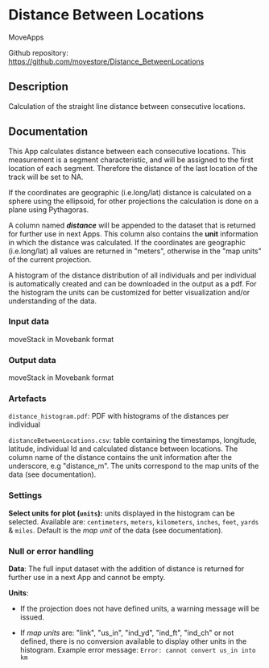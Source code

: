 # Distance Between Locations

MoveApps

Github repository: https://github.com/movestore/Distance_BetweenLocations

## Description
Calculation of the straight line distance between consecutive locations.

## Documentation
This App calculates distance between each consecutive locations. This measurement is a segment characteristic, and will be assigned to the first location of each segment. Therefore the distance of the last location of the track will be set to NA. 

If the coordinates are geographic (i.e.long/lat) distance is calculated on a sphere using the ellipsoid, for other projections the calculation is done on a plane using Pythagoras.

A column named _**distance**_ will be appended to the dataset that is returned for further use in next Apps. This column also contains the **unit** information in which the distance was calculated. If the coordinates are geographic (i.e.long/lat) all values are returned in "meters", otherwise in the "map units" of the current projection.

A histogram of the distance distribution of all individuals and per individual is automatically created and can be downloaded in the output as a pdf. For the histogram the units can be customized for better visualization and/or understanding of the data.

### Input data
moveStack in Movebank format

### Output data
moveStack in Movebank format

### Artefacts
`distance_histogram.pdf`: PDF with histograms of the distances per individual

`distanceBetweenLocations.csv`: table containing the timestamps, longitude, latitude, individual Id and calculated distance between locations. The column name of the distance contains the unit information after the underscore, e.g "distance_m". The units correspond to the map units of the data (see documentation).

### Settings
**Select units for plot (`units`):** units displayed in the histogram can be selected. Available are: `centimeters`, `meters`, `kilometers`, `inches`, `feet`, `yards` & `miles`. Default is the *map unit* of the data (see documentation). 

### Null or error handling
**Data**: The full input dataset with the addition of distance is returned for further use in a next App and cannot be empty.

**Units**: 

  - If the projection does not have defined units, a warning message will be issued.
  
  - If *map units* are: "link", "us_in", "ind_yd", "ind_ft", "ind_ch" or not defined, there is no conversion available to display other units in the histogram. Example error message: `Error: cannot convert us_in into km`



